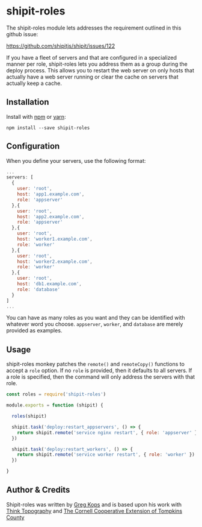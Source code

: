 # shipit-roles
The shipit-roles module lets addresses the requirement outlined in this github
issue:

https://github.com/shipitjs/shipit/issues/122

If you have a fleet of servers and that are configured in a specialized manner
per role, shipit-roles lets you address them as a group during the deploy
process. This allows you to restart the web server on only hosts that actually
have a web server running or clear the cache on servers that actually keep a
cache.


## Installation
Install with [npm](http://npmjs.com) or [yarn](https://yarnpkg.com):

```
npm install --save shipit-roles
```

## Configuration
When you define your servers, use the following format:

```javascript
...
servers: [
  {
    user: 'root',
    host: 'app1.example.com',
    role: 'appserver'
  },{
    user: 'root',
    host: 'app2.example.com',
    role: 'appserver'
  },{
    user: 'root',
    host: 'worker1.example.com',
    role: 'worker'
  },{
    user: 'root',
    host: 'worker2.example.com',
    role: 'worker'
  },{
    user: 'root',
    host: 'db1.example.com',
    role: 'database'
  }
]
...
```

You can have as many roles as you want and they can be identified with whatever
word you choose. `appserver`, `worker`, and `database` are merely provided as
examples.

## Usage
shipit-roles monkey patches the `remote()` and `remoteCopy()` functions to accept a
`role` option. If no `role` is provided, then it defaults to all servers. If
a role is specified, then the command will only address the servers with that
role.

```javascript
const roles = require('shipit-roles')

module.exports = function (shipit) {

  roles(shipit)

  shipit.task('deploy:restart_appservers', () => {
    return shipit.remote('service nginx restart', { role: 'appserver' })
  })

  shipit.task('deploy:restart_workers', () => {
    return shipit.remote('service worker restart', { role: 'worker' })
  })

}
```

## Author & Credits
Shipit-roles was written by [Greg Kops](https://github.com/mochini) and
is based upon his work with [Think Topography](http://thinktopography.com)
and [The Cornell Cooperative Extension of Tompkins County](http://ccetompkins.org)
